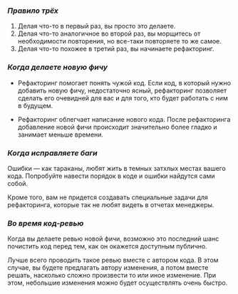 ### *Правило трёх*
1. Делая что-то в первый раз, вы просто это делаете.
2. Делая что-то аналогичное во второй раз, вы морщитесь от необходимости повторения, но все-таки повторяете то же самое.
3. Делая что-то похожее в третий раз, вы начинаете рефакторинг.

### *Когда делаете новую фичу*
- Рефакторинг помогает понять чужой код. Если код, в который нужно добавить новую фичу, недостаточно ясный, рефакторинг позволяет сделать его очевидней для вас и для того, кто будет работать с ним в будущем.

- Рефакторинг облегчает написание нового кода. После рефакторинга добавление новой фичи происходит значительно более гладко и занимает меньше времени.

### *Когда исправляете баги*
Ошибки — как тараканы, любят жить в темных затхлых местах вашего кода. Попробуйте навести порядок в коде и ошибки найдутся сами собой.

Кроме того, вам не придется создавать специальные задачи для рефакторинга, которые так не любят видеть в отчетах менеджеры.

### *Во время код-ревью*
Когда вы делаете ревью новой фичи, возможно это последний шанс почистить код перед тем, как он окажется доступным публично.

Лучше всего проводить такое ревью вместе с автором кода. В этом случае, вы будете предлагать автору изменения, а потом вместе решать, насколько сложно произвести то или иное изменение. При этом, небольшие изменения можно будет осуществлять очень быстро.